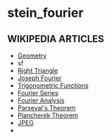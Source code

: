 # stein_fourier

## WIKIPEDIA ARTICLES

- [Geometry](https://en.wikipedia.org/wiki/Geometry)
- sf
- [Right Triangle](https://en.wikipedia.org/wiki/Right_triangle)
- [Joseph Fourier](https://en.wikipedia.org/wiki/Joseph_Fourier)
- [Trigonometric Functions](https://en.wikipedia.org/wiki/Trigonometric_functions)
- [Fourier Series](https://en.wikipedia.org/wiki/Fourier_series)
- [Fourier Analysis](https://en.wikipedia.org/wiki/Fourier_analysis)
- [Parseval's Theorem](https://en.wikipedia.org/wiki/Parseval%27s_theorem)
- [Plancherek Theorem](https://en.wikipedia.org/wiki/Plancherel_theorem)
- [JPEG](https://en.wikipedia.org/wiki/JPEG)
- 
